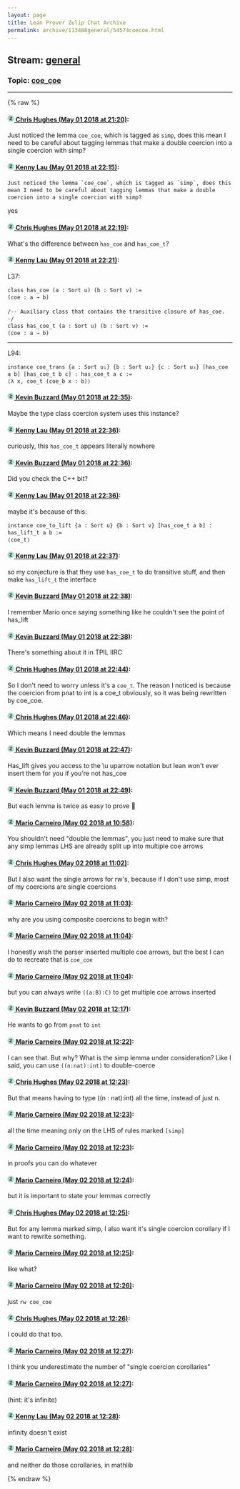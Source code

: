 ```yaml
---
layout: page
title: Lean Prover Zulip Chat Archive 
permalink: archive/113488general/54574coecoe.html
---
```


## Stream: [general](index.html)
### Topic: [coe_coe](54574coecoe.html)

---


{% raw %}
#### [![Click to go to Zulip](../../assets/img/zulip2.png) Chris Hughes (May 01 2018 at 21:20)](https://leanprover.zulipchat.com/#narrow/stream/113488-general/topic/coe_coe/near/125958400):
Just noticed the lemma `coe_coe`, which is tagged as `simp`, does this mean I need to be careful about tagging lemmas that make a double coercion into a single coercion with simp?

#### [![Click to go to Zulip](../../assets/img/zulip2.png) Kenny Lau (May 01 2018 at 22:15)](https://leanprover.zulipchat.com/#narrow/stream/113488-general/topic/coe_coe/near/125960662):
```quote
Just noticed the lemma `coe_coe`, which is tagged as `simp`, does this mean I need to be careful about tagging lemmas that make a double coercion into a single coercion with simp?
```
yes

#### [![Click to go to Zulip](../../assets/img/zulip2.png) Chris Hughes (May 01 2018 at 22:19)](https://leanprover.zulipchat.com/#narrow/stream/113488-general/topic/coe_coe/near/125960853):
What's the difference between `has_coe` and `has_coe_t`?

#### [![Click to go to Zulip](../../assets/img/zulip2.png) Kenny Lau (May 01 2018 at 22:21)](https://leanprover.zulipchat.com/#narrow/stream/113488-general/topic/coe_coe/near/125960953):
L37:
```lean
class has_coe (a : Sort u) (b : Sort v) :=
(coe : a → b)

/-- Auxiliary class that contains the transitive closure of has_coe. -/
class has_coe_t (a : Sort u) (b : Sort v) :=
(coe : a → b)
```
-------------
L94:
```lean
instance coe_trans {a : Sort u₁} {b : Sort u₂} {c : Sort u₃} [has_coe a b] [has_coe_t b c] : has_coe_t a c :=
⟨λ x, coe_t (coe_b x : b)⟩
```

#### [![Click to go to Zulip](../../assets/img/zulip2.png) Kevin Buzzard (May 01 2018 at 22:35)](https://leanprover.zulipchat.com/#narrow/stream/113488-general/topic/coe_coe/near/125961550):
Maybe the type class coercion system uses this instance?

#### [![Click to go to Zulip](../../assets/img/zulip2.png) Kenny Lau (May 01 2018 at 22:36)](https://leanprover.zulipchat.com/#narrow/stream/113488-general/topic/coe_coe/near/125961600):
curiously, this `has_coe_t` appears literally nowhere

#### [![Click to go to Zulip](../../assets/img/zulip2.png) Kevin Buzzard (May 01 2018 at 22:36)](https://leanprover.zulipchat.com/#narrow/stream/113488-general/topic/coe_coe/near/125961607):
Did you check the C++ bit?

#### [![Click to go to Zulip](../../assets/img/zulip2.png) Kenny Lau (May 01 2018 at 22:36)](https://leanprover.zulipchat.com/#narrow/stream/113488-general/topic/coe_coe/near/125961611):
maybe it's because of this:
```lean
instance coe_to_lift {a : Sort u} {b : Sort v} [has_coe_t a b] : has_lift_t a b :=
⟨coe_t⟩

```

#### [![Click to go to Zulip](../../assets/img/zulip2.png) Kenny Lau (May 01 2018 at 22:37)](https://leanprover.zulipchat.com/#narrow/stream/113488-general/topic/coe_coe/near/125961620):
so my conjecture is that they use `has_coe_t` to do transitive stuff, and then make `has_lift_t` the interface

#### [![Click to go to Zulip](../../assets/img/zulip2.png) Kevin Buzzard (May 01 2018 at 22:38)](https://leanprover.zulipchat.com/#narrow/stream/113488-general/topic/coe_coe/near/125961671):
I remember Mario once saying something like he couldn't see the point of has_lift

#### [![Click to go to Zulip](../../assets/img/zulip2.png) Kevin Buzzard (May 01 2018 at 22:38)](https://leanprover.zulipchat.com/#narrow/stream/113488-general/topic/coe_coe/near/125961673):
There's something about it in TPIL IIRC

#### [![Click to go to Zulip](../../assets/img/zulip2.png) Chris Hughes (May 01 2018 at 22:44)](https://leanprover.zulipchat.com/#narrow/stream/113488-general/topic/coe_coe/near/125961919):
So I don't need to worry unless it's a `coe_t`. The reason I noticed is because the coercion from pnat to int is a coe_t obviously, so it was being rewritten by coe_coe.

#### [![Click to go to Zulip](../../assets/img/zulip2.png) Chris Hughes (May 01 2018 at 22:46)](https://leanprover.zulipchat.com/#narrow/stream/113488-general/topic/coe_coe/near/125962001):
Which means I need double the lemmas

#### [![Click to go to Zulip](../../assets/img/zulip2.png) Kevin Buzzard (May 01 2018 at 22:47)](https://leanprover.zulipchat.com/#narrow/stream/113488-general/topic/coe_coe/near/125962030):
Has_lift gives you access to the \u uparrow notation but lean won't ever insert them for you if you're not has_coe

#### [![Click to go to Zulip](../../assets/img/zulip2.png) Kevin Buzzard (May 01 2018 at 22:49)](https://leanprover.zulipchat.com/#narrow/stream/113488-general/topic/coe_coe/near/125962081):
But each lemma is twice as easy to prove 🙂

#### [![Click to go to Zulip](../../assets/img/zulip2.png) Mario Carneiro (May 02 2018 at 10:58)](https://leanprover.zulipchat.com/#narrow/stream/113488-general/topic/coe_coe/near/125984523):
You shouldn't need "double the lemmas", you just need to make sure that any simp lemmas LHS are already split up into multiple coe arrows

#### [![Click to go to Zulip](../../assets/img/zulip2.png) Chris Hughes (May 02 2018 at 11:02)](https://leanprover.zulipchat.com/#narrow/stream/113488-general/topic/coe_coe/near/125984671):
But I also want the single arrows for rw's, because if I don't use simp, most of my coercions are single coercions

#### [![Click to go to Zulip](../../assets/img/zulip2.png) Mario Carneiro (May 02 2018 at 11:03)](https://leanprover.zulipchat.com/#narrow/stream/113488-general/topic/coe_coe/near/125984685):
why are you using composite coercions to begin with?

#### [![Click to go to Zulip](../../assets/img/zulip2.png) Mario Carneiro (May 02 2018 at 11:04)](https://leanprover.zulipchat.com/#narrow/stream/113488-general/topic/coe_coe/near/125984693):
I honestly wish the parser inserted multiple coe arrows, but the best I can do to recreate that is `coe_coe`

#### [![Click to go to Zulip](../../assets/img/zulip2.png) Mario Carneiro (May 02 2018 at 11:04)](https://leanprover.zulipchat.com/#narrow/stream/113488-general/topic/coe_coe/near/125984738):
but you can always write `((a:B):C)` to get multiple coe arrows inserted

#### [![Click to go to Zulip](../../assets/img/zulip2.png) Kevin Buzzard (May 02 2018 at 12:17)](https://leanprover.zulipchat.com/#narrow/stream/113488-general/topic/coe_coe/near/125987058):
He wants to go from `pnat` to `int`

#### [![Click to go to Zulip](../../assets/img/zulip2.png) Mario Carneiro (May 02 2018 at 12:22)](https://leanprover.zulipchat.com/#narrow/stream/113488-general/topic/coe_coe/near/125987205):
I can see that. But why? What is the simp lemma under consideration? Like I said, you can use `((n:nat):int)` to double-coerce

#### [![Click to go to Zulip](../../assets/img/zulip2.png) Chris Hughes (May 02 2018 at 12:23)](https://leanprover.zulipchat.com/#narrow/stream/113488-general/topic/coe_coe/near/125987207):
But that means having to type ((n : nat):int) all the time, instead of just n.

#### [![Click to go to Zulip](../../assets/img/zulip2.png) Mario Carneiro (May 02 2018 at 12:23)](https://leanprover.zulipchat.com/#narrow/stream/113488-general/topic/coe_coe/near/125987218):
all the time meaning only on the LHS of rules marked `[simp]`

#### [![Click to go to Zulip](../../assets/img/zulip2.png) Mario Carneiro (May 02 2018 at 12:23)](https://leanprover.zulipchat.com/#narrow/stream/113488-general/topic/coe_coe/near/125987222):
in proofs you can do whatever

#### [![Click to go to Zulip](../../assets/img/zulip2.png) Mario Carneiro (May 02 2018 at 12:24)](https://leanprover.zulipchat.com/#narrow/stream/113488-general/topic/coe_coe/near/125987263):
but it is important to state your lemmas correctly

#### [![Click to go to Zulip](../../assets/img/zulip2.png) Chris Hughes (May 02 2018 at 12:25)](https://leanprover.zulipchat.com/#narrow/stream/113488-general/topic/coe_coe/near/125987270):
But for any lemma marked simp, I also want it's single coercion corollary if I want to rewrite something.

#### [![Click to go to Zulip](../../assets/img/zulip2.png) Mario Carneiro (May 02 2018 at 12:25)](https://leanprover.zulipchat.com/#narrow/stream/113488-general/topic/coe_coe/near/125987271):
like what?

#### [![Click to go to Zulip](../../assets/img/zulip2.png) Mario Carneiro (May 02 2018 at 12:26)](https://leanprover.zulipchat.com/#narrow/stream/113488-general/topic/coe_coe/near/125987314):
just `rw coe_coe`

#### [![Click to go to Zulip](../../assets/img/zulip2.png) Chris Hughes (May 02 2018 at 12:26)](https://leanprover.zulipchat.com/#narrow/stream/113488-general/topic/coe_coe/near/125987315):
I could do that too.

#### [![Click to go to Zulip](../../assets/img/zulip2.png) Mario Carneiro (May 02 2018 at 12:27)](https://leanprover.zulipchat.com/#narrow/stream/113488-general/topic/coe_coe/near/125987320):
I think you underestimate the number of "single coercion corollaries"

#### [![Click to go to Zulip](../../assets/img/zulip2.png) Mario Carneiro (May 02 2018 at 12:27)](https://leanprover.zulipchat.com/#narrow/stream/113488-general/topic/coe_coe/near/125987321):
(hint: it's infinite)

#### [![Click to go to Zulip](../../assets/img/zulip2.png) Kenny Lau (May 02 2018 at 12:28)](https://leanprover.zulipchat.com/#narrow/stream/113488-general/topic/coe_coe/near/125987359):
infinity doesn't exist

#### [![Click to go to Zulip](../../assets/img/zulip2.png) Mario Carneiro (May 02 2018 at 12:28)](https://leanprover.zulipchat.com/#narrow/stream/113488-general/topic/coe_coe/near/125987364):
and neither do those corollaries, in mathlib


{% endraw %}
